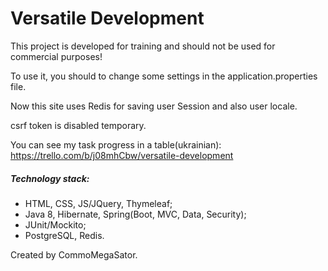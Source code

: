 # Versatile Development
This project is developed for training and should not be used for commercial purposes!

To use it, you should to change some settings in the application.properties file.

Now this site uses Redis for saving user Session and also user locale.

csrf token is disabled temporary.

You can see my task progress in a table(ukrainian): 
https://trello.com/b/j08mhCbw/versatile-development

##### Technology stack:
* HTML, CSS, JS/JQuery, Thymeleaf;
* Java 8, Hibernate, Spring(Boot, MVC, Data, Security);
* JUnit/Mockito;
* PostgreSQL, Redis.

Created by CommoMegaSator.